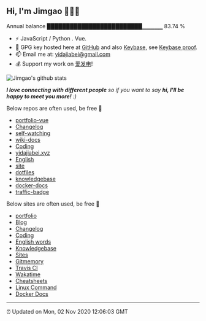 
<h2>Hi, I'm Jimgao 👋👨‍💻</h2>

Annual balance    █████████████████████████▁▁▁▁▁   83.74 %

- ⚡ JavaScript / Python . Vue.
- 🔑 GPG key hosted here at [GitHub](https://github.com/tianheg.gpg) and also [Keybase](https://keybase.io/yidajiabei/pgp_keys.asc), see [Keybase proof](https://gist.github.com/tianheg/1ce40c3e06eddab6bc72b87cc26ec067).
- 📫 Email me at: [yidajiabei@gmail.com](mailto:yidajiabei@gmail.com)
- 💰 Support my work on [爱发电](https://afdian.net/@yidajiabei)!

![Jimgao's github stats](https://github-readme-stats-yidajiabei.vercel.app/api?username=tianheg&show_icons=true)

<em><b>I love connecting with different people</b> so if you want to say <b>hi, I'll be happy to meet you more!</b> :)</em>

Below repos are often used, be free 🤪

- [portfolio-vue](https://github.com/tianheg/portfolio-vue)
- [Changelog](https://github.com/tianheg/Changelog)
- [self-watching](https://github.com/tianheg/self-watching)
- [wiki-docs](https://github.com/tianheg/wiki-docs)
- [Coding](https://github.com/tianheg/coding)
- [yidajiabei.xyz](https://github.com/tianheg/yidajiabei.xyz)
- [English](https://github.com/tianheg/English)
- [site](https://github.com/tianheg/site)
- [dotfiles](https://github.com/tianheg/dotfiles)
- [knowledgebase](https://github.com/tianheg/knowledgebase)
- [docker-docs](https://github.com/tianheg/docker-docs)
- [traffic-badge](https://github.com/tianheg/traffic-badge)

Below sites are often used, be free 🤪

- [portfolio](https://github.com/tianheg/portfolio-vue)
- [Blog](https://blog.yidajiabei.xyz)
- [Changelog](https://tianheg.github.io/Changelog)
- [Coding](https://tianheg.github.io/coding)
- [English words](https://tianheg.github.io/English)
- [Knowledgebase](https://gaotianhe.github.io/knowledgebase)
- [Sites](https://tianheg.github.io/site)
- [Gitmemory](https://www.gitmemory.com/tianheg)
- [Travis CI](https://travis-ci.com/dashboard)
- [Wakatime](https://wakatime.com/dashboard)
- [Cheatsheets](https://tianheg.github.io/cheatsheets)
- [Linux Command](https://tianheg.github.io/linux-command)
- [Docker Docs](https://tianheg.github.io/docker-docs)

---

⏰ Updated on Mon, 02 Nov 2020 12:06:03 GMT
